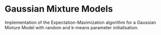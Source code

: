 # Gaussian Mixture Models
Implementation of the Expectation-Maximization algorithm for a Gaussian Mixture Model with random and k-means parameter initialisation.

